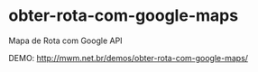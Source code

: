 obter-rota-com-google-maps
==========================

Mapa de Rota com Google API

DEMO: http://mwm.net.br/demos/obter-rota-com-google-maps/
